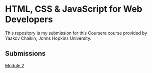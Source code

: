 # HTML, CSS & JavaScript for Web Developers
This repository is my submission for this Coursera course provided by Yaakov Chaikin, Johns Hopkins University.

## Submissions
[Module 2](https://github.com/Deshmukh-Omkar/HTML-CSS-JavaScript-JHU-Coursera/tree/master/module2-solution)